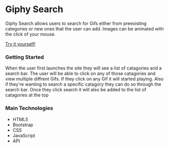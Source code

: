 # Giphy Search

Giphy Search allows users to search for Gifs either from preexisting categories or new ones that the user can add. Images can be animated with the click of your mouse.

[Try it yourself!](https://jakefen.github.io/giphy_Api/)

### Getting Started

When the user first launches the site they will see a list of catagories and a search bar. The user will be able to click on any of those catagories and view multiple diffrent Gifs. If they click on any Gif it will started playing. Also if they're wanting to search a specific catagory they can do so through the search bar. Once they click search it will also be added to the list of catagories at the top

### Main Technologies

* HTML5
* Bootstrap
* CSS
* JavaScript
* API
